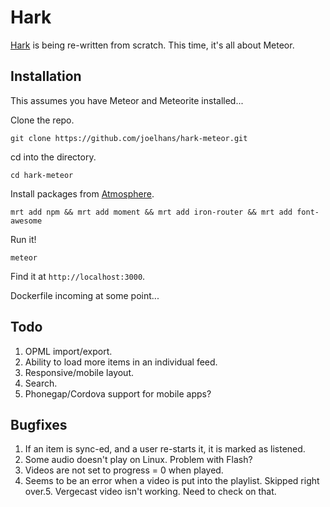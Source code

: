 # Hark

[Hark](https://github.com/joelhans/Hark) is being re-written from scratch. This time, it's all about Meteor.

## Installation

This assumes you have Meteor and Meteorite installed...

Clone the repo.

`git clone https://github.com/joelhans/hark-meteor.git`

cd into the directory.

`cd hark-meteor`

Install packages from [Atmosphere](https://atmosphere.meteor.com/).

`mrt add npm && mrt add moment && mrt add iron-router && mrt add font-awesome`

Run it!

`meteor`

Find it at `http://localhost:3000`.

Dockerfile incoming at some point...

## Todo

1. OPML import/export.
2. Ability to load more items in an individual feed.
3. Responsive/mobile layout.
4. Search.
5. Phonegap/Cordova support for mobile apps?

## Bugfixes

1. If an item is sync-ed, and a user re-starts it, it is marked as listened.
2. Some audio doesn't play on Linux. Problem with Flash?
3. Videos are not set to progress = 0 when played.
4. Seems to be an error when a video is put into the playlist. Skipped right over.5. Vergecast video isn't working. Need to check on that.
